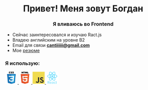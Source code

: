 <h1 align="center">Привет! Меня зовут Богдан</h1>
<h3 align="center">Я вливаюсь во Frontend</h3>

- Сейчас заинтересовался и изучаю Ract.js
- Владею английским на уровне В2
- Email для связи **cantiiiiii@gmail.com**
- Мое <a href="https://github.com/Cantidou/Resume">резюме</a>


<h3 align="left">Я использую:</h3>
<p align="left"> <a href="https://www.w3schools.com/css/" target="_blank" rel="noreferrer"> <img src="https://raw.githubusercontent.com/devicons/devicon/master/icons/css3/css3-original-wordmark.svg" alt="css3" width="40" height="40"/> </a> <a href="https://www.w3.org/html/" target="_blank" rel="noreferrer"> <img src="https://raw.githubusercontent.com/devicons/devicon/master/icons/html5/html5-original-wordmark.svg" alt="html5" width="40" height="40"/> </a> <a href="https://developer.mozilla.org/en-US/docs/Web/JavaScript" target="_blank" rel="noreferrer"> <img src="https://raw.githubusercontent.com/devicons/devicon/master/icons/javascript/javascript-original.svg" alt="javascript" width="40" height="40"/> </a> <a href="https://reactjs.org/" target="_blank" rel="noreferrer"> <img src="https://raw.githubusercontent.com/devicons/devicon/master/icons/react/react-original-wordmark.svg" alt="react" width="40" height="40"/> </a> </p>
